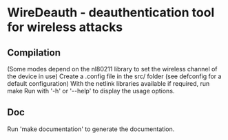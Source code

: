 
# WireDeauth - deauthentication tool for wireless attacks


## Compilation

(Some modes depend on the nl80211 library to set the wireless channel of the device in use)
Create a .config file in the src/ folder (see defconfig for a default configuration)
With the netlink libraries available if required, run make
Run with '-h' or '--help' to display the usage options.


## Doc

Run 'make documentation' to generate the documentation.


